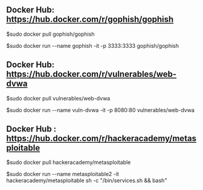 ## Docker Hub: https://hub.docker.com/r/gophish/gophish

$sudo docker pull gophish/gophish

$sudo docker run --name gophish -it -p 3333:3333 gophish/gophish

## Docker Hub: https://hub.docker.com/r/vulnerables/web-dvwa

$sudo docker pull vulnerables/web-dvwa

$sudo docker run --name vuln-dvwa -it -p 8080:80 vulnerables/web-dvwa 

## Docker Hub : https://hub.docker.com/r/hackeracademy/metasploitable

$sudo docker pull hackeracademy/metasploitable

$sudo docker run --name metasploitable2 -it hackeracademy/metasploitable sh -c "/bin/services.sh && bash"


